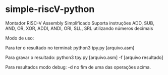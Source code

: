 # simple-riscV-python

Montador RISC-V Assembly Simplificado
Suporta instruções ADD, SUB, AND, OR, XOR, ADDI, ANDI, ORI, SLL, SRL utilizando números decimais

Modo de uso:

Para ter o resultado no terminal: python3 tpy.py [arquivo.asm]
    
Para gravar o resultado: python3 tpy.py [arquivo.asm] -f [arquivo resultado]
    
Para resultados modo debug: -d no fim de uma das operações acima.
